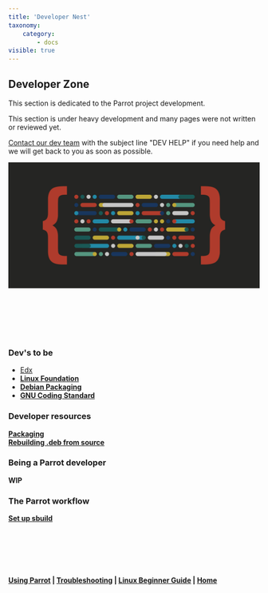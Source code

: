 ```yaml
---
title: 'Developer Nest'
taxonomy:
    category:
        - docs
visible: true
---
```

## Developer Zone

This section is dedicated to the Parrot project development.

This section is under heavy development and many pages were not written
or reviewed yet.

[Contact our dev team](https://www.parrotsec.org/docs/community/team/) with the subject line "DEV HELP" if you need help and we will get back to you as soon as possible.

![screenshot](../img/developer-background.jpg)

&nbsp;


&nbsp;


&nbsp;


### Dev's to be

- [Edx](https://www.edx.org/)<b>
- [Linux Foundation](https://training.linuxfoundation.org/training/introduction-to-linux/?sf_action=get_data&sf_data=all&_sft_course_mode=e-learning&sf_paged=2)<b>
- [Debian Packaging](https://wiki.debian.org/Packaging)<b>
- [GNU Coding Standard](https://www.gnu.org/prep/standards/html_node/index.html)<b>

### Developer resources

[Packaging](packaging.md)      
[Rebuilding .deb from source](rebuild-deb-from-src.md)

### Being a Parrot developer

WIP

### The Parrot workflow

[Set up sbuild](sbuild.md)


&nbsp;


&nbsp;


&nbsp;

[Using Parrot](https://www.parrotsec.org/docs/info/start/) | [Troubleshooting](https://www.parrotsec.org/docs/trbl/start/) | [Linux Beginner Guide](https://www.parrotsec.org/docs/library/lbg-basics/) | [Home](https://www.parrotsec.org/docs/)
